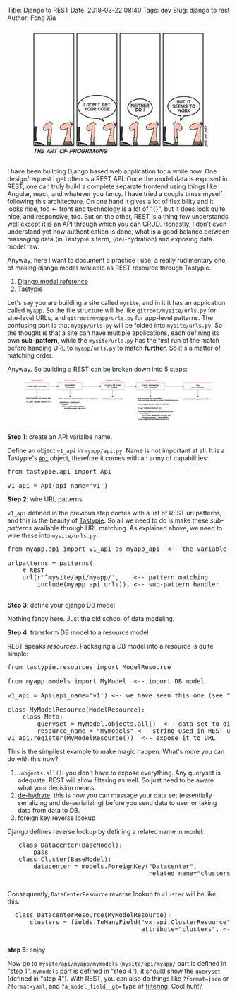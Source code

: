 Title: Django to REST
Date: 2018-03-22 08:40
Tags: dev
Slug: django to rest
Author: Feng Xia

<figure class="col l6 m6 s12">
  <img src="/images/funny/the%20art%20of%20programming.jpg"
       class="center-block img-responsive">
</figure>


I have been building Django based web application for a while now. One
design/request I get often is a REST API. Once the model data is
exposed in REST, one can truly build a complete separate frontend
using things like Angular, react, and whatever you fancy. I have tried
a couple times myself following this architecture. On one hand it
gives a lot of flexibility and it looks nice, too &larr; front end
technology is a lot of "{}", but it does look quite nice, and
responsive, too. But on the other, REST is a thing few understands
well except it is an API through which you can CRUD. Honestly, I don't
even understand yet how authentication is done, what is a good balance
between massaging data (in Tastypie's term, (de)-hydration) and
exposing data model raw.

Anyway, here I want to document a practice I use, a really rudimentary
one, of making django model available as REST resource through
Tastypie.

1. [Django model reference][1]
2. [Tastypie][2]

[1]: https://docs.djangoproject.com/en/2.0/ref/models/fields/
[2]: https://django-tastypie.readthedocs.io/en/latest/


Let's say you are building a site called `mysite`, and in it it has an
application called `myapp`. So the file structure will be like
`gitroot/mysite/urls.py` for site-level URLs, and
`gitroot/myapp/urls.py` for app-level patterns. The confusing part is
that `myapp/urls.py` will be folded into `mysite/urls.py`. So the
thought is that a site can have multiple applications, each defining
its own **sub-pattern**, while the `mysite/urls.py` has the first run
of the match before handing URL to `myapp/urls.py` to match
**further**. So it's a matter of matching order.

Anyway. So building a REST can be broken down into 5 steps:

<figure class="col s12">
  <img src="/images/django%20to%20rest.png"
       class="center-block img-responsive">
</figure>



**Step 1**: create an API varialbe name.

Define an object `v1_api` in `myapp/api.py`. Name is not important at
all. It is a Tastypie's [`Api`][3] object, therefore it comes with an army
of capabilities:

[3]: https://github.com/django-tastypie/django-tastypie/blob/master/tastypie/api.py

<pre class="brush:python;">
from tastypie.api import Api

v1_api = Api(api_name='v1')
</pre>


**Step 2**: wire URL patterns

`v1_api` defined in the previous step comes with a list of REST url
patterns, and this is the beauty of [Tastypie][2]. So all we need to
do is make these _sub-patterns_ available through URL matching. As
explained above, we need to wire these into `mysite/urls.py`:

<pre class="brush:python;">
from myapp.api import v1_api as myapp_api  <-- the variable we defined

urlpatterns = patterns(
    # REST
    url(r'^mysite/api/myapp/',    <-- pattern matching
        include(myapp_api.urls)), <-- sub-pattern handler

</pre>

**Step 3**: define your django DB model

Nothing fancy here. Just the old school of data modeling.

**Step 4**: transform DB model to a resource model

REST speaks _resources_. Packaging a DB model into a resource is quite
simple:

<pre class="brush:python;">
from tastypie.resources import ModelResource

from myapp.models import MyModel  <-- import DB model

v1_api = Api(api_name='v1') <-- we have seen this one (see "step 1")

class MyModelResource(ModelResource):
    class Meta:
        queryset = MyModel.objects.all()  <-- data set to display in list
        resource_name = "mymodels" <-- string used in REST url "/mymodels/"
v1_api.register(MyModelResource())  <-- expose it to URL
</pre>

This is the simpliest example to make magic happen. What's more you
can do with this now?

1. `.objects.all()`: you don't have to expose everything. Any queryset
   is adequate. REST will allow filtering as well. So just need to be
   aware what your decision means.
2. [de-hydrate][4]: this is how you can massage your data set
   (essentially serializing and de-serializing) before you send data
   to user or taking data from data to DB.
3. foreign key reverse lookup
  
  Django defines reverse lookup by defining a related name in model:
  <pre class="brush:python;">
   class Datacenter(BaseModel):
       pass
   class Cluster(BaseModel):
       datacenter = models.ForeignKey("Datacenter",
                                      related_name="clusters") <-- related_name!
  </pre>
  
  Consequently, `DataCenterResource` reverse lookup to `cluster` will
  be like this:
  
  <pre class="brush:python;">
  class DatacenterResource(MyModelResource):
      clusters = fields.ToManyField("vx.api.ClusterResource", <-- FK resource
                                    attribute="clusters", <-- django related name
  </pre>

[4]: http://django-tastypie.readthedocs.io/en/latest/resources.html#flow-through-the-request-response-cycle

**step 5**: enjoy

Now go to `mysite/api/myapp/mymodels` (`mysite/api/myapp/` part is defined
in "step 1", `mymodels` part is defined in "step 4"), it should show
the `queryset` (defined in "step 4"). With REST, you can also do
things like `?format=json` or `?format=yaml`, and `?a_model_field__gt=`
type of [filtering][5]. Cool huh!?

[5]: http://django-tastypie.readthedocs.io/en/latest/interacting.html
